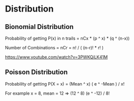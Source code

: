# Distribution

## Bionomial Distribution

Probability of getting P(x) in n trails = nCx * (p ^ x) * (q ^ (n-x))

Number of Combinations = nCr = n! / ( (n-r)! * r! )

https://www.youtube.com/watch?v=3PWKQiLK41M

## Poisson Distribution

Probability of getting P(X = x) = (Mean ^ x) ( e ^ -Mean ) / x! 

For example x = 8, mean = 12 => (12 ^ 8) (e ^ -12) / 8!
